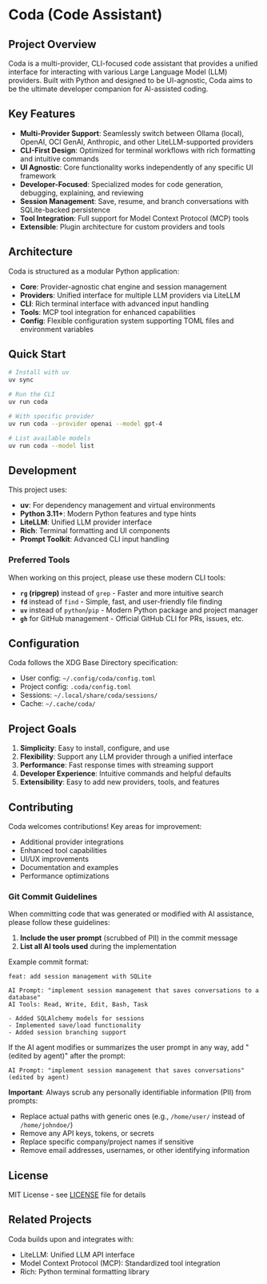 # Coda (Code Assistant)

## Project Overview

Coda is a multi-provider, CLI-focused code assistant that provides a unified interface for interacting with various Large Language Model (LLM) providers. Built with Python and designed to be UI-agnostic, Coda aims to be the ultimate developer companion for AI-assisted coding.

## Key Features

- **Multi-Provider Support**: Seamlessly switch between Ollama (local), OpenAI, OCI GenAI, Anthropic, and other LiteLLM-supported providers
- **CLI-First Design**: Optimized for terminal workflows with rich formatting and intuitive commands
- **UI Agnostic**: Core functionality works independently of any specific UI framework
- **Developer-Focused**: Specialized modes for code generation, debugging, explaining, and reviewing
- **Session Management**: Save, resume, and branch conversations with SQLite-backed persistence
- **Tool Integration**: Full support for Model Context Protocol (MCP) tools
- **Extensible**: Plugin architecture for custom providers and tools

## Architecture

Coda is structured as a modular Python application:

- **Core**: Provider-agnostic chat engine and session management
- **Providers**: Unified interface for multiple LLM providers via LiteLLM
- **CLI**: Rich terminal interface with advanced input handling
- **Tools**: MCP tool integration for enhanced capabilities
- **Config**: Flexible configuration system supporting TOML files and environment variables

## Quick Start

```bash
# Install with uv
uv sync

# Run the CLI
uv run coda

# With specific provider
uv run coda --provider openai --model gpt-4

# List available models
uv run coda --model list
```

## Development

This project uses:
- **uv**: For dependency management and virtual environments
- **Python 3.11+**: Modern Python features and type hints
- **LiteLLM**: Unified LLM provider interface
- **Rich**: Terminal formatting and UI components
- **Prompt Toolkit**: Advanced CLI input handling

### Preferred Tools

When working on this project, please use these modern CLI tools:
- **`rg` (ripgrep)** instead of `grep` - Faster and more intuitive search
- **`fd`** instead of `find` - Simple, fast, and user-friendly file finding
- **`uv`** instead of `python`/`pip` - Modern Python package and project manager
- **`gh`** for GitHub management - Official GitHub CLI for PRs, issues, etc.

## Configuration

Coda follows the XDG Base Directory specification:
- User config: `~/.config/coda/config.toml`
- Project config: `.coda/config.toml`
- Sessions: `~/.local/share/coda/sessions/`
- Cache: `~/.cache/coda/`

## Project Goals

1. **Simplicity**: Easy to install, configure, and use
2. **Flexibility**: Support any LLM provider through a unified interface
3. **Performance**: Fast response times with streaming support
4. **Developer Experience**: Intuitive commands and helpful defaults
5. **Extensibility**: Easy to add new providers, tools, and features

## Contributing

Coda welcomes contributions! Key areas for improvement:
- Additional provider integrations
- Enhanced tool capabilities
- UI/UX improvements
- Documentation and examples
- Performance optimizations

### Git Commit Guidelines

When committing code that was generated or modified with AI assistance, please follow these guidelines:

1. **Include the user prompt** (scrubbed of PII) in the commit message
2. **List all AI tools used** during the implementation

Example commit format:
```
feat: add session management with SQLite

AI Prompt: "implement session management that saves conversations to a database"
AI Tools: Read, Write, Edit, Bash, Task

- Added SQLAlchemy models for sessions
- Implemented save/load functionality
- Added session branching support
```

If the AI agent modifies or summarizes the user prompt in any way, add "(edited by agent)" after the prompt:
```
AI Prompt: "implement session management that saves conversations" (edited by agent)
```

**Important**: Always scrub any personally identifiable information (PII) from prompts:
- Replace actual paths with generic ones (e.g., `/home/user/` instead of `/home/johndoe/`)
- Remove any API keys, tokens, or secrets
- Replace specific company/project names if sensitive
- Remove email addresses, usernames, or other identifying information

## License

MIT License - see [LICENSE](LICENSE) file for details

## Related Projects

Coda builds upon and integrates with:
- LiteLLM: Unified LLM API interface
- Model Context Protocol (MCP): Standardized tool integration
- Rich: Python terminal formatting library